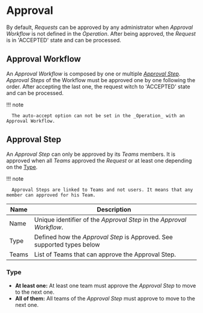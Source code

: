 # Approval

By default, _Requests_ can be approved by any administrator when
_Approval Workflow_ is not defined in the _Operation_. After being approved, the _Request_ is in 'ACCEPTED' state and can be
processed.

## Approval Workflow

An _Approval Workflow_ is composed by one or multiple [_Approval Step_](#approval-step).
_Approval Steps_ of the Workflow must be approved one by one following the order. After accepting the last one, the
request witch to 'ACCEPTED' state and can be processed.

!!! note

      The auto-accept option can not be set in the _Operation_ with an Approval Workflow.

## Approval Step

An _Approval Step_ can only be approved by its _Teams_ members. It is approved when all _Teams_ approved the _Request_ or at
least one depending on the [Type](#type).

!!! note

      Approval Steps are linked to Teams and not users. It means that any member can approved for his Team.

| Name  | Description                                                            |
|-------|------------------------------------------------------------------------|
| Name  | Unique identifier of the _Approval Step_ in the _Approval Workflow_.   |
| Type  | Defined how the _Approval Step_ is Approved. See supported types below |
| Teams | List of Teams that can approve the Approval Step.                      |


### Type

- **At least one:** At least one team must approve the _Approval Step_ to move to the next one.
- **All of them:** All teams of the _Approval Step_ must approve to move to the next one.
